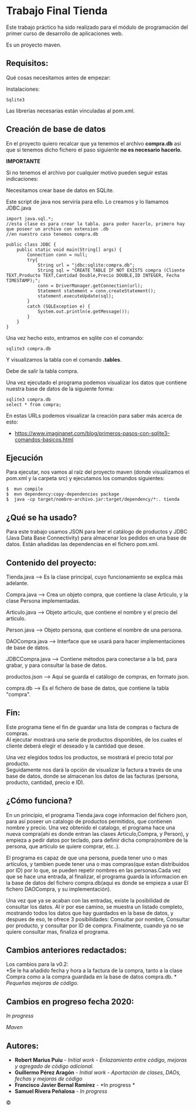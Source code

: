 # Trabajo Final Tienda 
Este trabajo práctico ha sido realizado para el módulo de programación del primer curso de desarrollo de aplicaciones web.


Es un proyecto maven.

## Requisitos:
Qué cosas necesitamos antes de empezar:

Instalaciones:
```
Sqlite3 
```
Las librerías necesarias están vinculadas al pom.xml.

## Creación de base de datos
En el proyecto quiero recalcar que ya tenemos el archivo **compra.db** asi que si tenemos dicho fichero el paso siguiente **no es necesario hacerlo.**


**IMPORTANTE**


Si no tenemos el archivo por cualquier motivo pueden seguir estas indicaciones:


Necesitamos crear base de datos en SQLite. 

Este script de java nos serviría para ello.
Lo creamos y lo llamamos JDBC.java
```
import java.sql.*;
//esta clase es para crear la tabla. para poder hacerlo, primero hay que poseer un archivo con extension .db
//en nuestro caso tenemos compra.db

public class JDBC {
	public static void main(String[] args) {
		Connection conn = null;
		try{
			String url = "jdbc:sqlite:compra.db";
			String sql = "CREATE TABLE IF NOT EXISTS compra (Cliente TEXT,Producto TEXT,Cantidad Double,Precio DOUBLE,ID INTEGER, Fecha TIMESTAMP);";
			conn = DriverManager.getConnection(url);
			Statement statement = conn.createStatement();
			statement.executeUpdate(sql);
		}
		catch (SQLException e) {
            System.out.println(e.getMessage());
        }
	}
}
```
Una vez hecho esto, entramos en sqlite con el comando:
```
sqlite3 compra.db
```
Y visualizamos la tabla con el comando **.tables**.


Debe de salir la tabla compra. 

Una vez ejecutado el programa podemos visualizar los datos que contiene nuestra base de datos de la siguiente forma:
```
sqlite3 compra.db
select * from compra;
```
En estas URLs podemos visualizar la creación para saber más acerca de esto:

* https://www.imaginanet.com/blog/primeros-pasos-con-sqlite3-comandos-basicos.html

 
## Ejecución
Para ejecutar, nos vamos al raíz del proyecto maven (donde visualizamos el pom.xml y la carpeta src) y ejecutamos los comandos siguientes:
```
$  mvn compile
$  mvn dependency:copy-dependencies package
$  java -cp target/nombre-archivo.jar:target/dependency/*:. tienda
```


## ¿Qué se ha usado?
Para este trabajo usamos JSON para leer el catálogo de productos y JDBC (Java Data Base Connectivity) para almacenar los pedidos en una base de datos. Están añadidas las dependencias en el fichero pom.xml.

## Contenido del proyecto:

Tienda.java     --> Es la clase principal, cuyo funcionamiento se explica más adelante.

Compra.java     --> Crea un objeto compra, que contiene la clase Articulo, y la clase Persona implementadas.

Articulo.java   --> Objeto articulo, que contiene el nombre y el precio del articulo.

Person.java     --> Objeto persona, que contiene el nombre de una persona.

DAOCompra.java  --> Interface que se usará para hacer implementaciones de base de datos.

JDBCCompra.java --> Contiene métodos para conectarse a la bd, para grabar, y para consultar la base de datos.

productos.json  --> Aquí se guarda el catálogo de compras, en formato json.

compra.db       --> Es el fichero de base de datos, que contiene la tabla "compra".

## Fin:
Este programa tiene el fin de guardar una lista de compras o factura de compras.  
Al ejecutar mostrará una serie de productos disponibles, de los cuales el cliente deberá elegir el deseado y la cantidad que desee. 

Una vez elegidos todos los productos, se mostrará el precio total por producto.  
Seguidamente nos dará la opción de visualizar la factura a través de una base de datos, donde se almacenan los datos de las facturas (persona, producto, cantidad, precio e ID).

## ¿Cómo funciona?
En un principio, el programa Tienda.java coge informacion del fichero json, para asi poseer un catalogo de productos permitidos, que contienen nombre y precio. Una vez obtenido el catalogo, el programa hace una nueva compra(ahi es donde entran las clases Articulo,Compra, y Person), y empieza a pedir datos por teclado, para definir dicha compra(nombre de la persona, que articulo se quiere comprar, etc..).  

El programa es capaz de que una persona, pueda tener uno o mas articulos, y tambien puede tener una o mas compras(que estan distribuidos por ID) por lo que, se pueden repetir nombres en las personas.Cada vez que se hace una entrada, al finalizar, el programa guarda la informacion en la base de datos del fichero compra.db(aqui es donde se empieza a usar El fichero DAOCompra, y su implementación). 

Una vez que ya se acaban con las entradas, existe la posibilidad de consultar los datos. Al ir por ese camino, se muestra un listado completo, mostrando todos los datos que hay guardados en la base de datos, y despues de eso, te ofrece 3 posibilidades: Consultar por nombre, Consultar por producto, y consultar por ID de compra. Finalmente, cuando ya no se quiere consultar mas, finaliza el programa.

## Cambios anteriores redactados:
Los cambios para la v0.2:  
*Se le ha añadido fecha y hora a la factura de la compra, tanto a la clase Compra como a la compra guardada en la base de datos compra.db. *
*Pequeñas mejoras de código.*
## Cambios en progreso fecha 2020:
*In progress*


*Maven*

## Autores:
* **Robert Marius Puiu** - *Initial work* - *Enlazamiento entre código, mejoras y agregado de código adicional.*
* **Guillermo Pérez Aragón** - *Initial work* - *Aportación de clases, DAOs, fechas y mejoras de código*
* **Francisco Javier Bernal Ramírez** - *In progress * 
* **Samuel Rivera Peñalosa** - *In progress* 

&copy;
